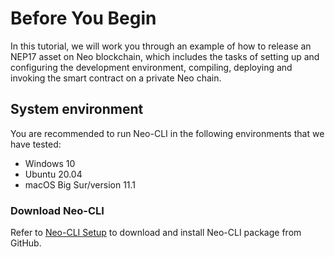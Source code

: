 # Before You Begin

In this tutorial, we will work you through an example of how to release an NEP17 asset on Neo blockchain, which includes the tasks of setting up and configuring the development environment, compiling, deploying and invoking the smart contract on a private Neo chain.

## System environment

You are recommended to run Neo-CLI in the following environments that we have tested:

- Windows 10
- Ubuntu 20.04
- macOS Big Sur/version 11.1

### Download Neo-CLI

Refer to [Neo-CLI Setup](../node/cli/setup.md) to download and install Neo-CLI package from GitHub.